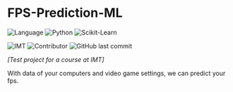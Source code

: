 # FPS-Prediction-ML

![Language](https://shield.lylium.fr/github/languages/top/KontainPluton/FPS-Prediction-ML?color=F37626&logo=jupyter&logoColor=F37626&labelColor=gray&style=for-the-badge)
![Python](https://shield.lylium.fr/badge/Python-v3.10.2-FFD43B?logo=python&logoColor=white&style=for-the-badge&labelColor=306998)
![Scikit-Learn](https://shield.lylium.fr/badge/Use-Scikit--Learn-db7e12?logo=scikit-learn&logoColor=db7e12&style=for-the-badge)

![IMT](https://shield.lylium.fr/badge/Made%20at-IMT%20Mines%20Al%C3%A8s-00bcd7?logo=mines&logoColor=white&style=for-the-badge&labelColor=black)
![Contributor](https://shield.lylium.fr:/github/contributors/KontainPluton/FPS-Prediction-ML?style=for-the-badge)
![GitHub last commit](https://shield.lylium.fr:/github/last-commit/KontainPluton/FPS-Prediction-ML?style=for-the-badge)

*[Test project for a course at IMT]*

With data of your computers and video game settings, we can predict your fps.
